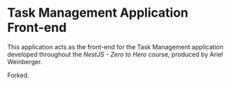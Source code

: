 # Task Management Application Front-end

This application acts as the front-end for the Task Management application developed throughout the *NestJS - Zero to Hero* course, produced by Ariel Weinberger.

Forked.
